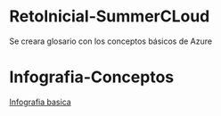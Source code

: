 # RetoInicial-SummerCLoud
Se creara glosario con los conceptos básicos de Azure
# Infografia-Conceptos
[Infografia basica](infografia_azure_cb.pdf)
